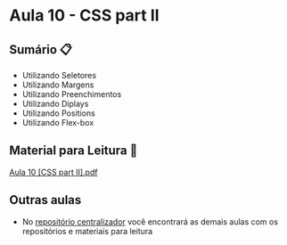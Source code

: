 # Aula 10 - CSS part II

## Sumário 📋

- Utilizando Seletores
- Utilizando Margens
- Utilizando Preenchimentos
- Utilizando Diplays
- Utilizando Positions
- Utilizando Flex-box

## Material para Leitura 📖
[Aula 10 [CSS part II].pdf](https://github.com/franciscodouglas/aula10_dw1/files/13326571/Aula.10.CSS.part.II.pdf)

## Outras aulas
- No [repositório centralizador](https://github.com/franciscodouglas/Aula-DWI) você encontrará as demais aulas com os repositórios e materiais para leitura